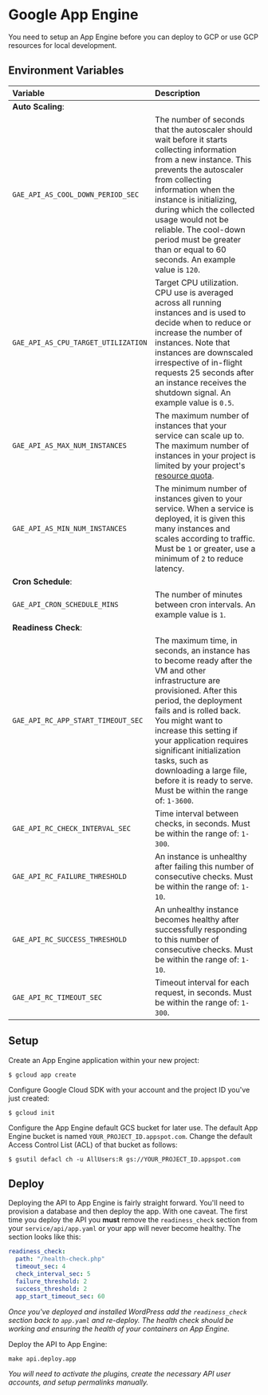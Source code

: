 # Google App Engine

You need to setup an App Engine before you can deploy to GCP or use GCP resources for local development.

## Environment Variables

| Variable | Description |
| :--- | :--- |
| **Auto Scaling**: |
| `GAE_API_AS_COOL_DOWN_PERIOD_SEC` | The number of seconds that the autoscaler should wait before it starts collecting information from a new instance. This prevents the autoscaler from collecting information when the instance is initializing, during which the collected usage would not be reliable. The cool-down period must be greater than or equal to 60 seconds. An example value is `120`. |
| `GAE_API_AS_CPU_TARGET_UTILIZATION` | Target CPU utilization. CPU use is averaged across all running instances and is used to decide when to reduce or increase the number of instances. Note that instances are downscaled irrespective of in-flight requests 25 seconds after an instance receives the shutdown signal. An example value is `0.5`. |
| `GAE_API_AS_MAX_NUM_INSTANCES` | The maximum number of instances that your service can scale up to. The maximum number of instances in your project is limited by your project's [resource quota](https://cloud.google.com/compute/docs/resource-quotas). |
| `GAE_API_AS_MIN_NUM_INSTANCES` | The minimum number of instances given to your service. When a service is deployed, it is given this many instances and scales according to traffic. Must be `1` or greater, use a minimum of `2` to reduce latency. |
| **Cron Schedule**: |
| `GAE_API_CRON_SCHEDULE_MINS` | The number of minutes between cron intervals. An example value is `1`. |
| **Readiness Check**: |
| `GAE_API_RC_APP_START_TIMEOUT_SEC` | The maximum time, in seconds, an instance has to become ready after the VM and other infrastructure are provisioned. After this period, the deployment fails and is rolled back. You might want to increase this setting if your application requires significant initialization tasks, such as downloading a large file, before it is ready to serve. Must be within the range of: `1-3600`. |
| `GAE_API_RC_CHECK_INTERVAL_SEC` | Time interval between checks, in seconds. Must be within the range of: `1-300`. |
| `GAE_API_RC_FAILURE_THRESHOLD` | An instance is unhealthy after failing this number of consecutive checks. Must be within the range of: `1-10`. |
| `GAE_API_RC_SUCCESS_THRESHOLD` | An unhealthy instance becomes healthy after successfully responding to this number of consecutive checks. Must be within the range of: `1-10`. |
| `GAE_API_RC_TIMEOUT_SEC` | Timeout interval for each request, in seconds. Must be within the range of: `1-300`. |

## Setup

Create an App Engine application within your new project:

```
$ gcloud app create
```

Configure Google Cloud SDK with your account and the project ID you've just created:

```
$ gcloud init
```

Configure the App Engine default GCS bucket for later use. The default App Engine bucket is named `YOUR_PROJECT_ID.appspot.com`. Change the default Access Control List (ACL) of that bucket as follows:

```
$ gsutil defacl ch -u AllUsers:R gs://YOUR_PROJECT_ID.appspot.com
```

## Deploy

Deploying the API to App Engine is fairly straight forward. You'll need to provision a database and then deploy the app. With one caveat. The first time you deploy the API you **must** remove the `readiness_check` section from your `service/api/app.yaml` or your app will never become healthy. The section looks like this:

```yaml
readiness_check:
  path: "/health-check.php"
  timeout_sec: 4
  check_interval_sec: 5
  failure_threshold: 2
  success_threshold: 2
  app_start_timeout_sec: 60
```

_Once you've deployed and installed WordPress add the `readiness_check` section back to `app.yaml` and re-deploy. The health check should be working and ensuring the health of your containers on App Engine._

Deploy the API to App Engine:

```
make api.deploy.app
```

_You will need to activate the plugins, create the necessary API user accounts, and setup permalinks manually._
